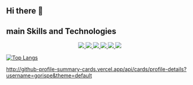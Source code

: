 ## Hi there 👋

##  main Skills and Technologies
<p align="center">
  <a href="https://skillicons.dev">
    <img src="https://skillicons.dev/icons?i=c">
    <img src="https://skillicons.dev/icons?i=cpp">
    <img src="https://skillicons.dev/icons?i=py">
    <img src="https://skillicons.dev/icons?i=linux">
    <img src="https://skillicons.dev/icons?i=unity">
    <img src="https://skillicons.dev/icons?i=vscode">
  </a>
</p>

[![Top Langs](https://github-readme-stats.vercel.app/api/top-langs/?username=gorispe&layout=pie)](https://github.com/anuraghazra/github-readme-stats)

http://github-profile-summary-cards.vercel.app/api/cards/profile-details?username=gorispe&theme=default

<!--
**gorispe/gorispe** is a ✨ _special_ ✨ repository because its `README.md` (this file) appears on your GitHub profile.

Here are some ideas to get you started:

- 🔭 I’m currently working on ...
- 🌱 I’m currently learning ...
- 👯 I’m looking to collaborate on ...
- 🤔 I’m looking for help with ...
- 💬 Ask me about ...
- 📫 How to reach me: ...
- 😄 Pronouns: ...
- ⚡ Fun fact: ...
-->
